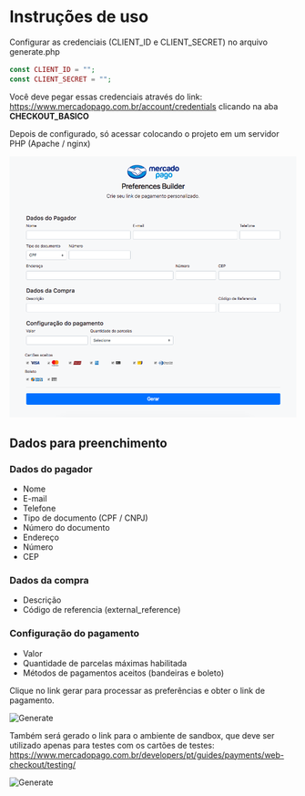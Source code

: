 # Instruções de uso

Configurar as credenciais (CLIENT_ID e CLIENT_SECRET) no arquivo generate.php

```php
const CLIENT_ID = "";
const CLIENT_SECRET = "";
```

Você deve pegar essas credenciais através do link: <https://www.mercadopago.com.br/account/credentials> clicando na aba **CHECKOUT_BASICO**


Depois de configurado, só acessar colocando o projeto em um servidor PHP (Apache / nginx)

![Principal](images/principal.png)

## Dados para preenchimento

### Dados do pagador

* Nome
* E-mail
* Telefone
* Tipo de documento (CPF / CNPJ)
* Número do documento
* Endereço
* Número
* CEP

### Dados da compra

* Descrição
* Código de referencia (external_reference)

### Configuração do pagamento

* Valor
* Quantidade de parcelas máximas habilitada
* Métodos de pagamentos aceitos (bandeiras e boleto)

Clique no link gerar para processar as preferências e obter o link de pagamento.

![Generate](/images/generate.png)

Também será gerado o link para o ambiente de sandbox, que deve ser utilizado apenas para testes com os cartões de testes: <https://www.mercadopago.com.br/developers/pt/guides/payments/web-checkout/testing/>

![Generate](/images/sandbox.png)
